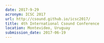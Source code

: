 ```yaml
---
date: 2017-9-29
acronym: ICSC 2017
url: http://csound.github.io/icsc2017/
title: 4th International Csound Conference
location: Montevideo, Uruguay
submission_date: 2017-06-19
---
```


